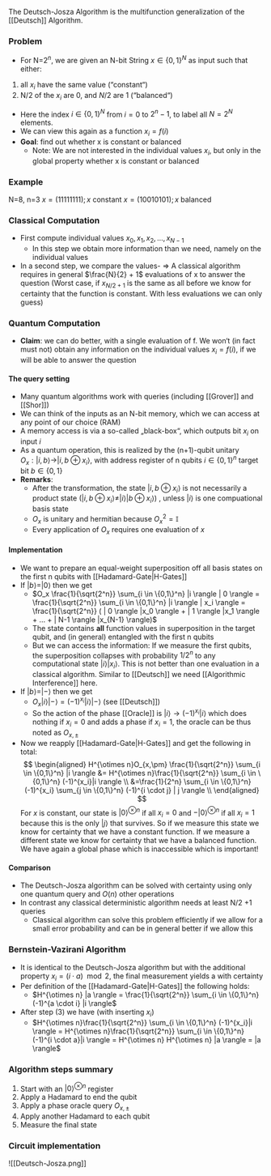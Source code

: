 The Deutsch-Josza Algorithm is the multifunction generalization of the [[Deutsch]] Algorithm.

### Problem
- For N=$2^n$, we are given an N-bit String $x \in \{0,1\}^N$ as input such that either:
1. all $x_i$ have the same value (“constant“) 
2. N/2 of the $x_i$ are 0, and $N/2$ are 1 (“balanced“)
- Here the index $i \in \{0,1\}^N$ from $i=0$ to $2^n-1$, to label all $N=2^N$ elements.
- We can view this again as a function $x_i=f(i)$
- **Goal**: find out whether x is constant or balanced
	- Note: We are not interested in the individual values $x_i$, but only in the global property whether x is constant or balanced
### Example
N=8, n=3
$x=(11111111); x$ constant
$x = (10010101); x$ balanced
### Classical Computation
- First compute individual values $x_0,x_1,x_2,…,x_{N-1}$
	- In this step we obtain more information than we need, namely on the individual values
- In a second step, we compare the values-
$\Rightarrow$ A classical algorithm requires in general $\frac{N}{2} + 1$ evaluations of x to answer the question (Worst case, if $x_{N/2+1}$ is the same as all before we know for certainty that the function is constant. With less evaluations we can only guess)
### Quantum Computation
- **Claim**: we can do better, with a single evaluation of f. We won‘t (in fact must not) obtain any information on the individual values $x_i=f(i)$, if we will be able to answer the question
#### The query setting
- Many quantum algorithms work with queries (including [[Grover]] and [[Shor]])
- We can think of the inputs as an N-bit memory, which we can access at any point of our choice (RAM)
- A memory access is via a so-called „black-box“, which outputs bit $x_i$ on input $i$
- As a quantum operation, this is realized by the (n+1)-qubit unitary $O_x: | i,b \rangle \rightarrow |i, b \oplus x_i \rangle$, with address register of n qubits $i \in \{0,1\}^n$ target bit $b \in \{0,1\}$
- **Remarks**:
	- After the transformation, the state $|i, b \oplus x_i \rangle$ is not necessarily a product state ($|i, b \oplus x_i \rangle \neq |i \rangle | b \oplus x_i \rangle$) , unless $|i \rangle$ is one compuational basis state
	- $O_x$ is unitary and hermitian because $O_x^2=\mathbb{I}$ 
	- Every application of $O_x$ requires one evaluation of $x$
#### Implementation
- We want to prepare an equal-weight superposition off all basis states on the first n qubits with [[Hadamard-Gate|H-Gates]]  
- If $|b \rangle = |0 \rangle$ then we get
	- $O_x \frac{1}{\sqrt{2^n}} \sum_{i \in \{0,1\}^n} |i \rangle | 0 \rangle = \frac{1}{\sqrt{2^n}} \sum_{i \in \{0,1\}^n} |i \rangle | x_i \rangle =  \frac{1}{\sqrt{2^n}} ( | 0 \rangle |x_0 \rangle + | 1 \rangle |x_1 \rangle + … + | N-1 \rangle |x_{N-1} \rangle)$
	- The state contains **all** function values in superposition in the target qubit, and (in general) entangled with the first n qubits
	- But we can access the information: If we measure the first qubits, the superposition collapses with probability $1/2^n$ to any computational state $|i \rangle |x_i \rangle$. This is not better than one evaluation in a classical algorithm. Similar to [[Deutsch]] we need [[Algorithmic Interference]] here.
- If $|b \rangle = |- \rangle$ then we get
	- $O_x |i \rangle |- \rangle = (-1)^{x_i} |i \rangle | - \rangle$ (see [[Deutsch]])
	- So the action of the phase [[Oracle]] is $|i \rangle \rightarrow (-1)^{x_i} | i \rangle$ which does nothing if $x_i=0$ and adds a phase if $x_i=1$, the oracle can be thus noted as $O_{x,\pm}$
- Now we reapply [[Hadamard-Gate|H-Gates]] and get the following in total:
$$
\begin{aligned}
H^{\otimes n}O_{x,\pm} \frac{1}{\sqrt{2^n}} \sum_{i \in \{0,1\}^n} |i \rangle &= H^{\otimes n}\frac{1}{\sqrt{2^n}} \sum_{i \in \{0,1\}^n} (-1)^{x_i}|i \rangle \\
&=\frac{1}{2^n} \sum_{i \in \{0,1\}^n} (-1)^{x_i} \sum_{j \in \{0,1\}^n} (-1)^{i \cdot j} | j \rangle \\
\end{aligned}
$$
For $x$ is constant, our state is $|0\rangle^{\otimes n}$ if all $x_i=0$ and $-|0\rangle^{\otimes n}$ if  all $x_i=1$ because this is the only $|j \rangle$ that survives. So if we measure this state we know for certainty that we have a constant function. If we measure a different state we know for certainty that we have a balanced function. We have again a global phase which is inaccessible which is important!

#### Comparison
- The Deutsch-Josza algorithm can be solved with certainty using only one quantum query and $O(n)$ other operations
- In contrast any classical deterministic algorithm needs at least N/2 +1 queries
	- Classical algorithm can solve this problem efficiently if we allow for a small error probability and can be in general better if we allow this

### Bernstein-Vazirani Algorithm

- It is identical to the Deutsch-Josza algorithm but with the additional property $x_i= (i \cdot a) \mod{2}$, the final measurement yields a with certainty
- Per definition of the [[Hadamard-Gate|H-Gates]] the following holds:
	- $H^{\otimes n} |a \rangle = \frac{1}{\sqrt{2^n}} \sum_{i \in \{0,1\}^n} (-1)^{a \cdot i} |i \rangle$
- After step (3) we have (with inserting $x_i$)
	- $H^{\otimes n}\frac{1}{\sqrt{2^n}} \sum_{i \in \{0,1\}^n} (-1)^{x_i}|i \rangle = H^{\otimes n}\frac{1}{\sqrt{2^n}} \sum_{i \in \{0,1\}^n} (-1)^{i \cdot a}|i \rangle = H^{\otimes n} H^{\otimes n} |a \rangle = |a \rangle$ 


### Algorithm steps summary
1. Start with an $|0 \rangle^{\otimes n}$ register
2. Apply a Hadamard to end the qubit
3. Apply a phase oracle query $O_{x,\pm}$ 
4. Apply another Hadamard to each qubit
5. Measure the final state

### Circuit implementation
![[Deutsch-Josza.png]]
